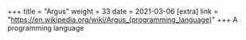 +++
title = "Argus"
weight = 33
date = 2021-03-06
[extra]
link = "https://en.wikipedia.org/wiki/Argus_(programming_language)"
+++
A programming language

